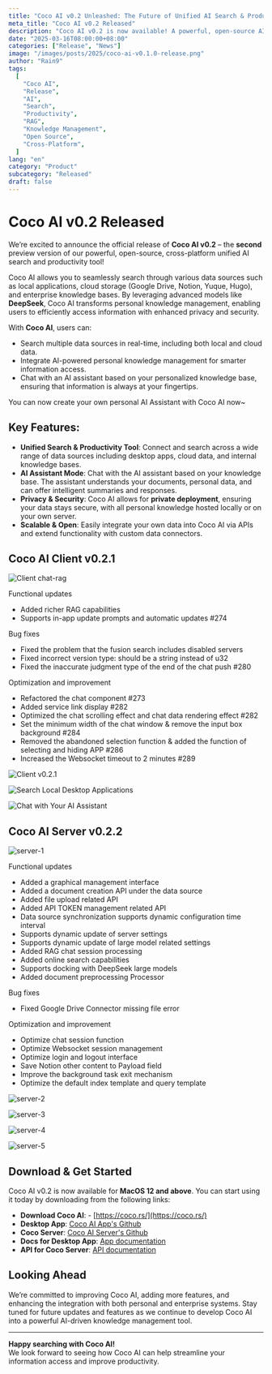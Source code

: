 ```yaml
---
title: "Coco AI v0.2 Unleashed: The Future of Unified AI Search & Productivity is Here!"
meta_title: "Coco AI v0.2 Released"
description: "Coco AI v0.2 is now available! A powerful, open-source AI-powered search and productivity tool for seamless access to personal and enterprise knowledge."
date: "2025-03-16T08:00:00+08:00"
categories: ["Release", "News"]
image: "/images/posts/2025/coco-ai-v0.1.0-release.png"
author: "Rain9"
tags:
  [
    "Coco AI",
    "Release",
    "AI",
    "Search",
    "Productivity",
    "RAG",
    "Knowledge Management",
    "Open Source",
    "Cross-Platform",
  ]
lang: "en"
category: "Product"
subcategory: "Released"
draft: false
---
```


# Coco AI v0.2 Released

We’re excited to announce the official release of **Coco AI v0.2** – the **second** preview version of our powerful, open-source, cross-platform unified AI search and productivity tool!

Coco AI allows you to seamlessly search through various data sources such as local applications, cloud storage (Google Drive, Notion, Yuque, Hugo), and enterprise knowledge bases. By leveraging advanced models like **DeepSeek**, Coco AI transforms personal knowledge management, enabling users to efficiently access information with enhanced privacy and security.

With **Coco AI**, users can:

- Search multiple data sources in real-time, including both local and cloud data.
- Integrate AI-powered personal knowledge management for smarter information access.
- Chat with an AI assistant based on your personalized knowledge base, ensuring that information is always at your fingertips.

You can now create your own personal AI Assistant with Coco AI now~

## Key Features:

- **Unified Search & Productivity Tool**: Connect and search across a wide range of data sources including desktop apps, cloud data, and internal knowledge bases.
- **AI Assistant Mode**: Chat with the AI assistant based on your knowledge base. The assistant understands your documents, personal data, and can offer intelligent summaries and responses.
- **Privacy & Security**: Coco AI allows for **private deployment**, ensuring your data stays secure, with all personal knowledge hosted locally or on your own server.
- **Scalable & Open**: Easily integrate your own data into Coco AI via APIs and extend functionality with custom data connectors.

## Coco AI Client v0.2.1

![Client chat-rag](/images/posts/2025/coco-v0.2/chat-rag.gif)

Functional updates

- Added richer RAG capabilities
- Supports in-app update prompts and automatic updates #274

Bug fixes

- Fixed the problem that the fusion search includes disabled servers
- Fixed incorrect version type: should be a string instead of u32
- Fixed the inaccurate judgment type of the end of the chat push #280

Optimization and improvement

- Refactored the chat component #273
- Added service link display #282
- Optimized the chat scrolling effect and chat data rendering effect #282
- Set the minimum width of the chat window & remove the input box background #284
- Removed the abandoned selection function & added the function of selecting and hiding APP #286
- Increased the Websocket timeout to 2 minutes #289

![Client v0.2.1](/images/posts/2025/coco-v0.2/0.2.1.png)

![Search Local Desktop Applications](/images/posts/2025/coco-search-local-apps.png)

![Chat with Your AI Assistant](/images/posts/2025/fusion-search-across-datasources.png)

## Coco AI Server v0.2.2

![server-1](/images/posts/2025/coco-v0.2/server-1.png)

Functional updates

- Added a graphical management interface
- Added a document creation API under the data source
- Added file upload related API
- Added API TOKEN management related API
- Data source synchronization supports dynamic configuration time interval
- Supports dynamic update of server settings
- Supports dynamic update of large model related settings
- Added RAG chat session processing
- Added online search capabilities
- Supports docking with DeepSeek large models
- Added document preprocessing Processor

Bug fixes

- Fixed Google Drive Connector missing file error

Optimization and improvement

- Optimize chat session function
- Optimize Websocket session management
- Optimize login and logout interface
- Save Notion other content to Payload field
- Improve the background task exit mechanism
- Optimize the default index template and query template

![server-2](/images/posts/2025/coco-v0.2/server-2.png)

![server-3](/images/posts/2025/coco-v0.2/server-3.png)

![server-4](/images/posts/2025/coco-v0.2/server-4.png)

![server-5](/images/posts/2025/coco-v0.2/server-5.png)

## Download & Get Started

Coco AI v0.2 is now available for **MacOS 12 and above**. You can start using it today by downloading from the following links:

- **Download Coco AI**: - [https://coco.rs/](https://coco.rs/)
- **Desktop App**: [Coco AI App's Github](https://github.com/infinilabs/coco-app/)
- **Coco Server**: [Coco AI Server's Github](https://github.com/infinilabs/coco-server)
- **Docs for Desktop App**: [App documentation](https://docs.infinilabs.com/coco-app/main/)
- **API for Coco Server**: [API documentation](https://docs.infinilabs.com/coco-server/main/)

## Looking Ahead

We’re committed to improving Coco AI, adding more features, and enhancing the integration with both personal and enterprise systems. Stay tuned for future updates and features as we continue to develop Coco AI into a powerful AI-driven knowledge management tool.

---

**Happy searching with Coco AI!**  
We look forward to seeing how Coco AI can help streamline your information access and improve productivity.
